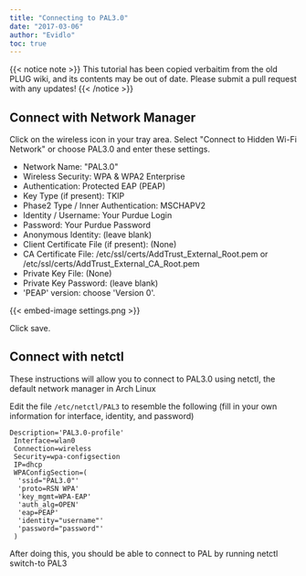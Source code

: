 ```yaml
---
title: "Connecting to PAL3.0"
date: "2017-03-06"
author: "Evidlo"
toc: true
---
```


{{< notice note >}}
This tutorial has been copied verbaitim from the old PLUG wiki, and its contents may be out of date.
Please submit a pull request with any updates!
{{< /notice >}}

## Connect with Network Manager

Click on the wireless icon in your tray area. Select "Connect to Hidden Wi-Fi Network" or choose PAL3.0 and enter these settings.

- Network Name: "PAL3.0"
- Wireless Security: WPA & WPA2 Enterprise
- Authentication: Protected EAP (PEAP)
- Key Type (if present): TKIP
- Phase2 Type / Inner Authentication: MSCHAPV2
- Identity / Username: Your Purdue Login
- Password: Your Purdue Password
- Anonymous Identity: (leave blank)
- Client Certificate File (if present): (None)
- CA Certificate File: /etc/ssl/certs/AddTrust_External_Root.pem or /etc/ssl/certs/AddTrust_External_CA_Root.pem
- Private Key File: (None)
- Private Key Password: (leave blank)
- 'PEAP' version: choose 'Version 0'.

{{< embed-image settings.png >}}

Click save.

## Connect with netctl

These instructions will allow you to connect to PAL3.0 using netctl, the default network manager in Arch Linux

Edit the file `/etc/netctl/PAL3` to resemble the following (fill in your own information for interface, identity, and password)

```
Description='PAL3.0-profile'
 Interface=wlan0
 Connection=wireless
 Security=wpa-configsection
 IP=dhcp
 WPAConfigSection=(
  'ssid="PAL3.0"'
  'proto=RSN WPA'
  'key_mgmt=WPA-EAP'
  'auth_alg=OPEN'
  'eap=PEAP'
  'identity="username"'
  'password="password"'
 )
```

After doing this, you should be able to connect to PAL by running netctl switch-to PAL3
